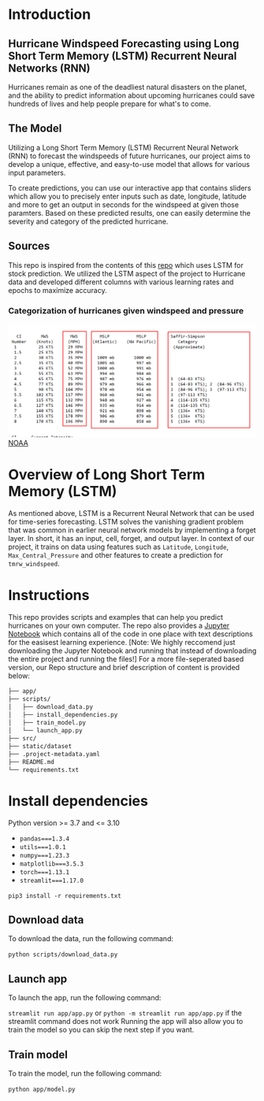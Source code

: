 # Introduction

## Hurricane Windspeed Forecasting using Long Short Term Memory (LSTM) Recurrent Neural Networks (RNN)

Hurricanes remain as one of the deadliest natural disasters on the planet, and the ability to predict information about upcoming hurricanes could save hundreds of lives and help people prepare for what's to come.

## The Model

Utilizing a Long Short Term Memory (LSTM) Recurrent Neural Network (RNN) to forecast the windspeeds of future hurricanes, our project aims to develop a unique, effective, and easy-to-use model that allows for various input parameters.

To create predictions, you can use our interactive app that contains sliders which allow you to precisely enter inputs such as date, longitude, latitude and more to get an output in seconds for the windspeed at given those paramters. Based on these predicted results, one can easily determine the severity and category of the predicted hurricane.

## Sources

This repo is inspired from the contents of this [repo](https://github.com/DikshantDulal/SoftServe_QLSTM) which uses LSTM for stock prediction. We utilized the LSTM aspect of the project to Hurricane data and developed different columns with various learning rates and epochs to maximize accuracy.

### Categorization of hurricanes given windspeed and pressure

![Categorization of hurricanes given windspeed and pressure](./assets/image.png)
[NOAA](https://www.ssd.noaa.gov/PS/TROP/CI-chart.html)

# Overview of Long Short Term Memory (LSTM)

As mentioned above, LSTM is a Recurrent Neural Network that can be used for time-series forecasting. LSTM solves the vanishing gradient problem that was common in earlier neural network models by implementing a forget layer. In short, it has an input, cell, forget, and output layer. In context of our project, it trains on data using features such as `Latitude`, `Longitude`, `Max_Central_Pressure` and other features to create a prediction for `tmrw_windspeed`.

# Instructions

This repo provides scripts and examples that can help you predict hurricanes on your own computer. The repo also provides a [Jupyter Notebook](<https://github.com/AadiTiwar1/HurricanePredictionUsingLSTM/blob/main/src/HurricanePredictionDraft1%20(3).ipynb>) which contains all of the code in one place with text descriptions for the easisest learning experience. [Note: We highly reccomend just downloading the Jupyter Notebook and running that instead of downloading the entire project and running the files!] For a more file-seperated based version, our Repo structure and brief description of content is provided below:

```
├── app/
├── scripts/
│   ├── download_data.py
│   ├── install_dependencies.py
│   ├── train_model.py
│   └── launch_app.py
├── src/
├── static/dataset
├── .project-metadata.yaml
├── README.md
└── requirements.txt
```

# Install dependencies

Python version >= 3.7 and <= 3.10

- `pandas===1.3.4`
- `utils===1.0.1`
- `numpy===1.23.3`
- `matplotlib===3.5.3`
- `torch===1.13.1`
- `streamlit===1.17.0`

`pip3 install -r requirements.txt`

## Download data

To download the data, run the following command:

`python scripts/download_data.py`

## Launch app

To launch the app, run the following command:

`streamlit run app/app.py` or `python -m streamlit run app/app.py` if the streamlit command does not work
Running the app will also allow you to train the model so you can skip the next step if you want.

## Train model

To train the model, run the following command:

`python app/model.py`
